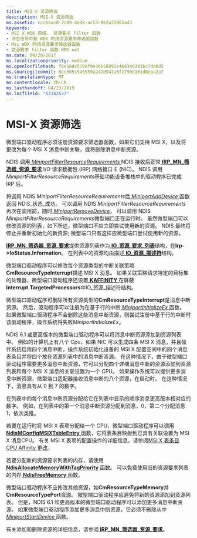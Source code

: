 ```yaml
---
title: MSI-X 资源筛选
description: MSI-X 资源筛选
ms.assetid: ccc6aac0-7c89-4e48-ac53-9e3a72965a43
keywords:
- MSI X WDK 网络、 资源要求 filter 函数
- 消息信号中断 WDK 网络资源要求筛选器函数
- Msi WDK 网络资源要求筛选器函数
- 资源要求 filter 函数 WDK net
ms.date: 04/20/2017
ms.localizationpriority: medium
ms.openlocfilehash: f0e18dc5708f0e36b58092e464340391bc7dab85
ms.sourcegitcommit: 0cc5051945559a242d941a6f2799d161d8eba2a7
ms.translationtype: MT
ms.contentlocale: zh-CN
ms.lasthandoff: 04/23/2019
ms.locfileid: "63382637"
---
```

# <a name="msi-x-resource-filtering"></a>MSI-X 资源筛选





微型端口驱动程序必须注册资源要求筛选器函数，如果它们支持 MSI X，以及将更改为每个 MSI X 消息中断关联，或将删除消息中断资源。

NDIS 调用[ *MiniportFilterResourceRequirements* ](https://msdn.microsoft.com/library/windows/hardware/ff559384) NDIS 接收后正常[ **IRP\_MN\_筛选器\_资源\_要求**](https://msdn.microsoft.com/library/windows/hardware/ff550874) I/O 请求数据包 (IRP) 网络接口卡 (NIC)。 NDIS 调用*MiniportFilterResourceRequirements*基础功能设备堆栈中的驱动程序已完成 IRP 后。

将调用 NDIS *MiniportFilterResourceRequirements*后[ *MiniportAddDevice* ](https://msdn.microsoft.com/library/windows/hardware/ff559332)函数返回 NDIS\_状态\_成功。 可以调用 NDIS *MiniportFilterResourceRequirements*再次在调用前，随时[ *MiniportRemoveDevice*](https://msdn.microsoft.com/library/windows/hardware/ff559427)。 可以调用 NDIS *MiniportFilterResourceRequirements*微型端口正在运行时。 虽然微型端口可以修改资源的列表，如下所述，微型端口不应立即尝试使用新的资源。 NDIS 最终将停止并重新初始化的新资源; 微型端口只有这样应微型端口尝试使用新的资源。

[**IRP\_MN\_筛选器\_资源\_要求**](https://msdn.microsoft.com/library/windows/hardware/ff550874)提供资源列表作为[ **IO\_资源\_要求\_列表**](https://msdn.microsoft.com/library/windows/hardware/ff550609)结构，在**Irp-&gt;IoStatus.Information**。 在列表中的资源均由描述[ **IO\_资源\_描述符**](https://msdn.microsoft.com/library/windows/hardware/ff550598)结构。

微型端口驱动程序可以修改每个资源类型的中断关联策略**CmResourceTypeInterrupt**描述 MSI X 消息。 如果关联策略请求特定的目标集的处理器，微型端口驱动程序还设置[ **KAFFINITY** ](https://docs.microsoft.com/windows-hardware/drivers/kernel/interrupt-affinity-and-priority#about-kaffinity)在屏蔽**Interrupt.TargetedProcessors**中IO\_资源\_描述符结构。

微型端口驱动程序可删除所有资源类型的**CmResourceTypeInterrupt**是消息中断资源。 然后，驱动程序可以注册为在基于行的中断[ *MiniportInitializeEx* ](https://msdn.microsoft.com/library/windows/hardware/ff559389)函数。 如果微型端口驱动程序不会删除这些消息中断资源，则尝试注册中基于行的中断时该驱动程序，操作系统将失败*MiniportInitializeEx*。

NDIS 6.1 或更高版本的微型端口驱动程序可以将消息中断资源添加到资源列表中。 例如的计算机上有八个 Cpu，如果 NIC 可以生成四条 MSI X 消息，并且操作系统启用四个消息中断，操作系统初始化设备的 MSI X 配置空间中的四个消息表条目并将四个放在资源列表中的消息中断资源。 在这种情况下，由于微型端口驱动程序需要更多消息中断资源，它可以分配四个详细消息中断的资源添加到资源列表和每个 MSI X 消息的关联设置为一个 CPU。 如果操作系统可以提供更多消息中断资源，微型端口适配器接收消息中断的八个资源，在启动时。 在这种情况下，消息具有从 0 到 7 的数字。

在列表中的每个消息中断资源分配给它在列表中显示的顺序消息更高版本相对应的数字。 例如，在列表中的第一个消息中断资源分配到消息，0，第二个分配消息 1，依次类推。

若要在运行时将 MSI X 表项分配给一个 CPU，微型端口驱动程序可以调用[ **NdisMConfigMSIXTableEntry** ](https://msdn.microsoft.com/library/windows/hardware/ff563566)函数，它将表条目映射到已具有关联设置为 MSI X 消息CPU。 有关 MSI X 表项的配置操作的详细信息，请参阅[MSI X 表条目 CPU Affinity 更改](changing-the-cpu-affinity-of-msi-x-table-entries.md)。

若要分配新的资源要求列表的内存，请使用[ **NdisAllocateMemoryWithTagPriority** ](https://msdn.microsoft.com/library/windows/hardware/ff561606)函数。 可以免费使用旧的资源要求列表的内存[ **NdisFreeMemory** ](https://msdn.microsoft.com/library/windows/hardware/ff562577)函数。

微型端口驱动程序不应修改其他资源，如**CmResourceTypeMemory**并**CmResourceTypePort**资源。 微型端口驱动程序应避免将新的资源添加到资源列表。 但是，NDIS 6.1 和更高版本的微型端口驱动程序可以添加更多消息中断资源。 如果微型端口驱动程序添加更多消息中断资源，它必须不删除从中[ *MiniportStartDevice* ](https://msdn.microsoft.com/library/windows/hardware/ff559452)函数。

有关添加和删除资源的详细信息，请参阅[ **IRP\_MN\_筛选器\_资源\_要求**](https://msdn.microsoft.com/library/windows/hardware/ff550874)。

